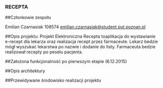 ### RECEPTA


##Członkowie zespołu

Emilian Czarnasiak 108574 emilian.czarnasiak@student.put.poznan.pl

##Opis projektu:
Projekt Elektroniczna Recepta toaplikacja do wystawianie e-recept dla lekarza oraz realizacja recept przez
farmaceute.
Lekarz bedzie mógł wyszukać lekarstwa po nazwie i dodanie do listy. Farmaceuta bedzie realizował recepty po peselu pacjenta.

##Założona funkcjonalność po pierwszym etapie (6.12.2015)


##Opis architektury

##Przewidywane środowisko realizacji projektu
